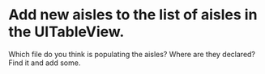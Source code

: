 # Add new aisles to the list of aisles in the UITableView.

Which file do you think is populating the aisles? Where are they declared? Find it and add some.